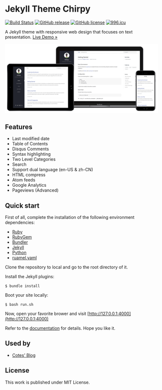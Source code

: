# Jekyll Theme Chirpy

[![Build Status](https://travis-ci.org/cotes2020/jekyll-theme-chirpy.svg?branch=master)](https://travis-ci.org/cotes2020/jekyll-theme-chirpy)
[![GitHub release](https://img.shields.io/github/release/cotes2020/jekyll-theme-chirpy.svg)](https://github.com/cotes2020/jekyll-theme-chirpy/releases)
[![GitHub license](https://img.shields.io/github/license/cotes2020/jekyll-theme-chirpy.svg)](https://github.com/cotes2020/jekyll-theme-chirpy/blob/master/LICENSE)
[![996.icu](https://img.shields.io/badge/link-996.icu-red.svg)](https://996.icu)

A Jekyll theme with responsive web design that focuses on text presentation. [Live Demo »](https://chirpy.cotes.info)

![devices-mockup](assets/img/sample/devices-mockup.png)

## Features

* Last modified date
* Table of Contents
* Disqus Comments
* Syntax highlighting
* Two Level Categories
* Search
* Support dual language (en-US & zh-CN)
* HTML compress
* Atom feeds
* Google Analytics
* Pageviews (Advanced)

## Quick start

First of all, complete the installation of the following environment dependencies:

- [Ruby](https://www.ruby-lang.org/en/downloads/)
- [RubyGem](https://rubygems.org/pages/download)
- [Bundler](https://bundler.io/)
- [Jekyll](https://jekyllrb.com/)
- [Python](https://www.python.org/downloads/) 
- [ruamel.yaml](https://pypi.org/project/ruamel.yaml/)

Clone the repository to local and go to the root directory of it.

Install the Jekyll plugins:

```
$ bundle install
```

Boot your site locally:

```
$ bash run.sh
```

Now, open your favorite brower and visit [http://127.0.0.1:4000](http://127.0.0.1:4000)

Refer to the [documentation](https://chirpy.cotes.info/posts/getting-started/) for details. Hope you like it.

## Used by

* [Cotes' Blog](https://blog.cotes.info)

## License

This work is published under MIT License.
